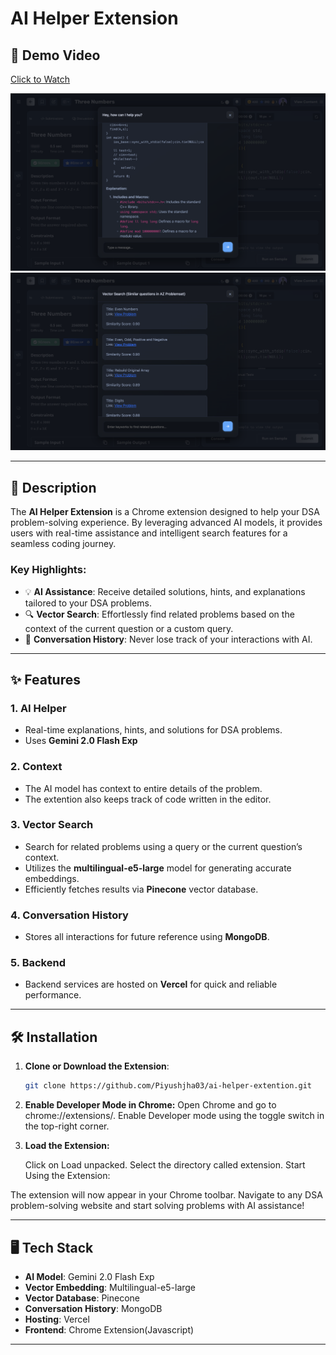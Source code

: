# AI Helper Extension

## 🚀 Demo Video

[Click to Watch](https://youtu.be/D5OpcMHzU-w)

![Extension Screenshot](images/AiModal.png "Ai Modal")
![Extension Screenshot](images/vectorSearch.png "vector Search Modal")

---

## 📄 Description

The **AI Helper Extension** is a Chrome extension designed to help your DSA problem-solving experience. By leveraging advanced AI models, it provides users with real-time assistance and intelligent search features for a seamless coding journey.

### Key Highlights:

- 💡 **AI Assistance**: Receive detailed solutions, hints, and explanations tailored to your DSA problems.
- 🔍 **Vector Search**: Effortlessly find related problems based on the context of the current question or a custom query.
- 📂 **Conversation History**: Never lose track of your interactions with AI.

---

## ✨ Features

### 1. **AI Helper**

- Real-time explanations, hints, and solutions for DSA problems.
- Uses **Gemini 2.0 Flash Exp**

### 2. **Context**

- The AI model has context to entire details of the problem.
- The extention also keeps track of code written in the editor.

### 3. **Vector Search**

- Search for related problems using a query or the current question’s context.
- Utilizes the **multilingual-e5-large** model for generating accurate embeddings.
- Efficiently fetches results via **Pinecone** vector database.

### 4. **Conversation History**

- Stores all interactions for future reference using **MongoDB**.

### 5. **Backend**

- Backend services are hosted on **Vercel** for quick and reliable performance.

---

## 🛠️ Installation

1. **Clone or Download the Extension**:

   ```bash
   git clone https://github.com/Piyushjha03/ai-helper-extention.git

   ```

2. **Enable Developer Mode in Chrome:**
   Open Chrome and go to chrome://extensions/.
   Enable Developer mode using the toggle switch in the top-right corner.

3. **Load the Extension:**

   Click on Load unpacked.
   Select the directory called extension.
   Start Using the Extension:

The extension will now appear in your Chrome toolbar. Navigate to any DSA problem-solving website and start solving problems with AI assistance!

---

## 🖥️ Tech Stack

- **AI Model**: Gemini 2.0 Flash Exp
- **Vector Embedding**: Multilingual-e5-large
- **Vector Database**: Pinecone
- **Conversation History**: MongoDB
- **Hosting**: Vercel
- **Frontend**: Chrome Extension(Javascript)

---
